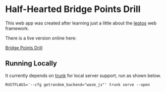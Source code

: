 # Half-Hearted Bridge Points Drill

This web app was created after learning just a little
about the [leptos](https://book.leptos.dev/view/06_control_flow.html)
web framework.

There is a live version online here:

[Bridge Points Drill](https://ecashin.github.io/brpts/)

## Running Locally

It currently depends on [trunk](https://trunkrs.dev/)
for local server support,
run as shown below.

    RUSTFLAGS='--cfg getrandom_backend="wasm_js"' trunk serve --open


